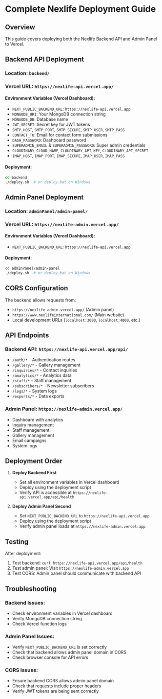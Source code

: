 # Complete Nexlife Deployment Guide

## Overview
This guide covers deploying both the Nexlife Backend API and Admin Panel to Vercel.

## Backend API Deployment

### Location: `backend/`
### Vercel URL: `https://nexlife-api.vercel.app/`

#### Environment Variables (Vercel Dashboard):
- `NEXT_PUBLIC_BACKEND_URL`: `https://nexlife-api.vercel.app`
- `MONGODB_URI`: Your MongoDB connection string
- `MONGODB_DB`: Database name
- `JWT_SECRET`: Secret key for JWT tokens
- `SMTP_HOST`, `SMTP_PORT`, `SMTP_SECURE`, `SMTP_USER`, `SMTP_PASS`
- `CONTACT_TO`: Email for contact form submissions
- `DASH_PASSWORD`: Dashboard password
- `SUPERADMIN_EMAIL` & `SUPERADMIN_PASSWORD`: Super admin credentials
- `CLOUDINARY_CLOUD_NAME`, `CLOUDINARY_API_KEY`, `CLOUDINARY_API_SECRET`
- `IMAP_HOST`, `IMAP_PORT`, `IMAP_SECURE`, `IMAP_USER`, `IMAP_PASS`

#### Deployment:
```bash
cd backend
./deploy.sh  # or deploy.bat on Windows
```

## Admin Panel Deployment

### Location: `adminPanel/admin-panel/`
### Vercel URL: `https://nexlife-admin.vercel.app/`

#### Environment Variables (Vercel Dashboard):
- `NEXT_PUBLIC_BACKEND_URL`: `https://nexlife-api.vercel.app`

#### Deployment:
```bash
cd adminPanel/admin-panel
./deploy.sh  # or deploy.bat on Windows
```

## CORS Configuration

The backend allows requests from:
- `https://nexlife-admin.vercel.app/` (Admin panel)
- `https://www.nexlifeinternational.com/` (Main website)
- Local development URLs (`localhost:3000`, `localhost:4000`, etc.)

## API Endpoints

### Backend API: `https://nexlife-api.vercel.app/api/`
- `/auth/*` - Authentication routes
- `/gallery/*` - Gallery management
- `/inquiries/*` - Contact inquiries
- `/analytics/*` - Analytics data
- `/staff/*` - Staff management
- `/subscribers/*` - Newsletter subscribers
- `/logs/*` - System logs
- `/exports/*` - Data exports

### Admin Panel: `https://nexlife-admin.vercel.app/`
- Dashboard with analytics
- Inquiry management
- Staff management
- Gallery management
- Email campaigns
- System logs

## Deployment Order

1. **Deploy Backend First**
   - Set all environment variables in Vercel dashboard
   - Deploy using the deployment script
   - Verify API is accessible at `https://nexlife-api.vercel.app/api/health`

2. **Deploy Admin Panel Second**
   - Set `NEXT_PUBLIC_BACKEND_URL` to `https://nexlife-api.vercel.app`
   - Deploy using the deployment script
   - Verify admin panel loads at `https://nexlife-admin.vercel.app`

## Testing

After deployment:
1. Test backend: `curl https://nexlife-api.vercel.app/api/health`
2. Test admin panel: Visit `https://nexlife-admin.vercel.app`
3. Test CORS: Admin panel should communicate with backend API

## Troubleshooting

### Backend Issues:
- Check environment variables in Vercel dashboard
- Verify MongoDB connection string
- Check Vercel function logs

### Admin Panel Issues:
- Verify `NEXT_PUBLIC_BACKEND_URL` is set correctly
- Check that backend allows admin panel domain in CORS
- Check browser console for API errors

### CORS Issues:
- Ensure backend CORS allows admin panel domain
- Check that requests include proper headers
- Verify JWT tokens are being sent correctly